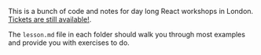 This is a bunch of code and notes for day long React workshops in London. [Tickets are still available!](http://javascriptplayground.com/blog/2016/02/react-workshops-london).

The `lesson.md` file in each folder should walk you through most examples and provide you with exercises to do.
